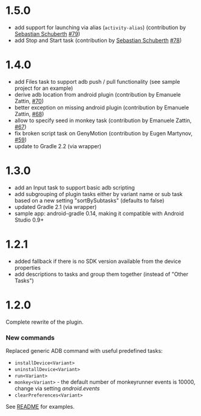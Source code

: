 # 1.5.0
- add support for launching via alias (`activity-alias`) (contribution by [Sebastian Schuberth](https://github.com/sschuberth) [#79](https://github.com/novoda/gradle-android-command-plugin/pull/79))
- add Stop and Start task (contribution by [Sebastian Schuberth](https://github.com/sschuberth) [#78](https://github.com/novoda/gradle-android-command-plugin/pull/78))

# 1.4.0

- add Files task to support adb push / pull functionality (see sample project for an example)
- derive adb location from android plugin (contribution by Emanuele Zattin, [#70](https://github.com/novoda/gradle-android-command-plugin/pull/70))
- better exception on missing android plugin (contribution by Emanuele Zattin, [#68](https://github.com/novoda/gradle-android-command-plugin/pull/68))
- allow to specify seed in monkey task (contribution by Emanuele Zattin, [#67](https://github.com/novoda/gradle-android-command-plugin/pull/67))
- fix broken script task on GenyMotion (contribution by Eugen Martynov, [#59](https://github.com/novoda/gradle-android-command-plugin/pull/59))
- update to Gradle 2.2 (via wrapper)

# 1.3.0

- add an Input task to support basic adb scripting
- add subgrouping of plugin tasks either by variant name or sub task based on a new setting "sortBySubtasks" (defaults to false)
- updated Gradle 2.1 (via wrapper)
- sample app: android-gradle 0.14, making it compatible with Android Studio 0.9+

# 1.2.1

- added fallback if there is no SDK version available from the device properties
- add descriptions to tasks and group them together (instead of "Other Tasks")

# 1.2.0

Complete rewrite of the plugin.

### New commands

Replaced generic ADB command with useful predefined tasks:
- `installDevice<Variant>`
- `uninstallDevice<Variant>`
- `run<Variant>`
- `monkey<Variant>` - the default number of monkeyrunner events is 10000, change via setting _android.events_
- `clearPreferences<Variant>`

See [README](https://github.com/novoda/gradle-android-command-plugin/blob/master/README.md) for examples.
